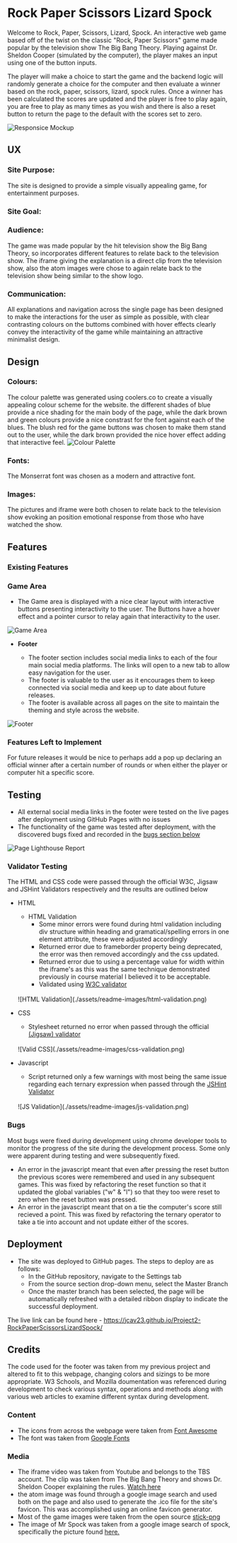# Rock Paper Scissors Lizard Spock

Welcome to Rock, Paper, Scissors, Lizard, Spock. An interactive web game based off of the twist on the classic "Rock, Paper Scissors" game made popular by the television show The Big Bang Theory. Playing against Dr. Sheldon Cooper (simulated by the computer), the player makes an input using one of the button inputs. 

The player will make a choice to start the game and the backend logic will randomly generate a choice for the computer and then evaluate a winner based on the rock, paper, scissors, lizard, spock rules. Once a winner has been calculated the scores are updated and the player is free to play again, you are free to play as many times as you wish and there is also a reset button to return the page to the default with the scores set to zero. 

![Responsice Mockup](./assets/readme-images/responsive-mockup.png)

## UX

### Site Purpose:
The site is designed to provide a simple visually appealing game, for entertainment purposes. 

### Site Goal:

### Audience:
The game was made popular by the hit television show the Big Bang Theory, so incorporates different features to relate back to the television show. The iframe giving the explanation is a direct clip from the television show, also the atom images were chose to again relate back to the television show being similar to the show logo.

### Communication:
All explanations and navigation across the single page has been designed to make the interactions for the user as simple as possible, with clear contrasting colours on the buttoms combined with hover effects clearly convey the interactivity of the game while maintaining an attractive minimalist design.

## Design

### Colours:
The colour palette was generated using coolers.co to create a visually appealing colour scheme for the website. the different shades of blue provide a nice shading for the main body of the page, while the dark brown and green colours provide a nice constrast for the font against each of the blues. The blush red for the game buttons was chosen to make them stand out to the user, while the dark brown provided the nice hover effect adding that interactive feel.
![Colour Palette](./assets/readme-images/color-scheme.png)

### Fonts:
The Monserrat font was chosen as a modern and attractive font.

### Images:
The pictures and iframe were both chosen to relate back to the television show evoking an position emotional response from those who have watched the show. 

## Features 

### Existing Features

### Game Area

- The Game area is displayed with a nice clear layout with interactive buttons presenting interactivity to the user. The Buttons have a hover effect and a pointer cursor to relay again that interactivity to the user. 

![Game Area](./assets/readme-images/game-area.png)

- __Footer__ 

  - The footer section includes social media links to each of the four main social media platforms. The links will open to a new tab to allow easy navigation for the user. 
  - The footer is valuable to the user as it encourages them to keep connected via social media and keep up to date about future releases.
  - The footer is available across all pages on the site to maintain the theming and style across the website. 

![Footer](./assets/readme-images/footer.png)


### Features Left to Implement

For future releases it would be nice to perhaps add a pop up declaring an official winner after a certain number of rounds or when either the player or computer hit a specific score. 

## Testing 

- All external social media links in the footer were tested on the live pages after deployment using GitHub Pages with no issues
- The functionality of the game was tested after deployment, with the discovered bugs fixed and recorded in the [bugs section below](#bugs)

![Page Lighthouse Report](./assets/readme-images/lighthouse-report.png)

### Validator Testing 

The HTML and CSS code were passed through the official W3C, Jigsaw and JSHint Validators respectively and the results are outlined below

- HTML
  
  - HTML Validation
    - Some minor errors were found during html validation including div structure within heading and gramatical/spelling errors in one element attribute, these were adjusted accordingly
    - Returned error due to frameborder property being deprecated, the error was then removed accordingly and the css updated.
    - Returned error due to using a percentage value for width within the iframe's as this was the same technique demonstrated previously in course material I believed it to be acceptable. 
    - Validated using [W3C validator](https://validator.w3.org/nu/?doc=https%3A%2F%2Fcode-institute-org.github.io%2Flove-running-2.0%2Findex.html)
  <br>
  ![HTML Validation](./assets/readme-images/html-validation.png)


- CSS
  - Stylesheet returned no error when passed through the official [(Jigsaw) validator](https://jigsaw.w3.org/css-validator/validator?uri=https%3A%2F%2Fvalidator.w3.org%2Fnu%2F%3Fdoc%3Dhttps%253A%252F%252Fcode-institute-org.github.io%252Flove-running-2.0%252Findex.html&profile=css3svg&usermedium=all&warning=1&vextwarning=&lang=en#css)
  <br>
  ![Valid CSS](./assets/readme-images/css-validation.png)

- Javascript
  - Script returned only a few warnings with most being the same issue regarding each ternary expression when passed through the [JSHint Validator](https://jshint.com/)
  <br>
  ![JS Validation](./assets/readme-images/js-validation.png)


### Bugs

Most bugs were fixed during development using chrome developer tools to monitor the progress of the site during the development process. Some only were apparent during testing and were subsequently fixed. 
- An error in the javascript meant that even after pressing the reset button the previous scores were remembered and used in any subsequent games. This was fixed by refactoring the reset function so that it updated the global variables ("w" & "l") so that they too were reset to zero when the reset button was pressed.
- An error in the javascript meant that on a tie the computer's score still recieved a point. This was fixed by refactoring the ternary operator to take a tie into account and not update either of the scores.

## Deployment
- The site was deployed to GitHub pages. The steps to deploy are as follows: 
  - In the GitHub repository, navigate to the Settings tab 
  - From the source section drop-down menu, select the Master Branch
  - Once the master branch has been selected, the page will be automatically refreshed with a detailed ribbon display to indicate the successful deployment. 

The live link can be found here - https://jcav23.github.io/Project2-RockPaperScissorsLizardSpock/


## Credits 

The code used for the footer was taken from my previous project and altered to fit to this webpage, changing colors and sizings to be more appropriate. W3 Schools, and Mozilla doumentation was referenced during development to check various syntax, operations and methods along with various web articles to examine different syntax during development. 

### Content 

- The icons from across the webpage were taken from [Font Awesome](https://fontawesome.com/)
- The font was taken from [Google Fonts](https://fonts.google.com/)

### Media

- The iframe video was taken from Youtube and belongs to the TBS account. The clip was taken from The Big Bang Theory and shows Dr. Sheldon Cooper explaining the rules. [Watch here](https://www.youtube.com/watch?v=pIpmITBocfM&t=2s&ab_channel=TBS)
- the atom image was found through a google image search and used both on the page and also used to generate the .ico file for the site's favicon. This was accomplished using an online favicon generator. 
- Most of the game images were taken from the open source [stick-png](https://www.stickpng.com/)
- The image of Mr Spock was taken from a google image search of spock, specifically the picture found [here.](https://lawliberty.org/the-legacy-of-mr-spock-reason-and-reverence/)